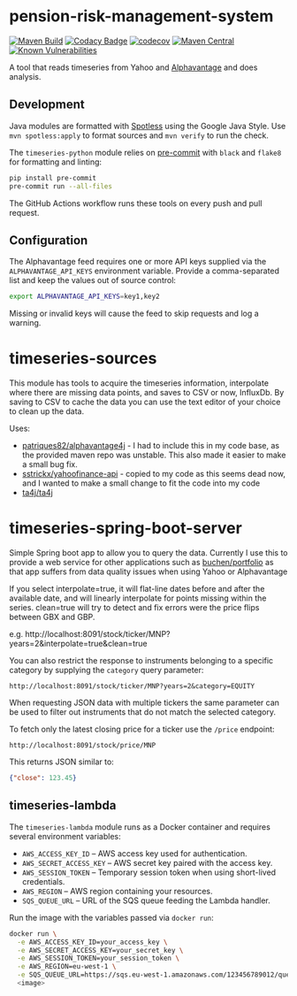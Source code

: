 # pension-risk-management-system

[![Maven Build](https://github.com/leonarduk/pension-risk-management-system/actions/workflows/maven.yml/badge.svg)](https://github.com/leonarduk/pension-risk-management-system/actions/workflows/maven.yml)
[![Codacy Badge](https://app.codacy.com/project/badge/Grade/54fd223faa12484f8c3255f50085456b)](https://app.codacy.com/gh/leonarduk/pension-risk-management-system/dashboard?utm_source=gh&utm_medium=referral&utm_content=&utm_campaign=Badge_grade) 
[![codecov](https://codecov.io/gh/leonarduk/pension-risk-management-system/branch/master/graph/badge.svg)](https://codecov.io/gh/leonarduk/pension-risk-management-system)
[![Maven Central](https://maven-badges.herokuapp.com/maven-central/com.leonarduk/pension-risk-management-system/badge.svg?style=plastic)](https://maven-badges.herokuapp.com/maven-central/com.leonarduk/pension-risk-management-system)
[![Known Vulnerabilities](https://snyk.io/test/github/leonarduk/pension-risk-management-system/badge.svg)](https://snyk.io/test/github/leonarduk/pension-risk-management-system)

A tool that reads timeseries from Yahoo and [Alphavantage](https://www.alphavantage.co/documentation) and does analysis.

## Development

Java modules are formatted with [Spotless](https://github.com/diffplug/spotless) using the Google Java Style.  Use `mvn spotless:apply` to format sources and `mvn verify` to run the check.

The `timeseries-python` module relies on [pre-commit](https://pre-commit.com/) with `black` and `flake8` for formatting and linting:

```bash
pip install pre-commit
pre-commit run --all-files
```

The GitHub Actions workflow runs these tools on every push and pull request.

## Configuration

The Alphavantage feed requires one or more API keys supplied via the
`ALPHAVANTAGE_API_KEYS` environment variable. Provide a comma-separated
list and keep the values out of source control:

```bash
export ALPHAVANTAGE_API_KEYS=key1,key2
```

Missing or invalid keys will cause the feed to skip requests and log a warning.

# timeseries-sources
This module has tools to acquire the timeseries information, interpolate where there are missing data points, and saves to CSV or now, InfluxDb.  By saving to CSV to cache the data you can use the text editor of your choice to clean up the data.

Uses:

* [patriques82/alphavantage4j](https://github.com/patriques82/alphavantage4j) - I had to include this in my code base, as the provided maven repo was unstable.  This also made it easier to make a small bug fix.
* [sstrickx/yahoofinance-api](https://github.com/sstrickx/yahoofinance-api)  - copied to my code as this seems dead now, and I wanted to make a small change to fit the code into my code
* [ta4j/ta4j](https://github.com/ta4j/ta4j)

# timeseries-spring-boot-server

Simple Spring boot app to allow you to query the data.  Currently I use this to provide a web service for other applications such as [buchen/portfolio](https://github.com/buchen/portfolio) as that app suffers from data quality issues when using Yahoo or Alphavantage

If you select interpolate=true, it will flat-line dates before and after the available date, and will linearly interpolate for points missing within the series.  clean=true will try to detect and fix errors were the price flips between GBX and GBP.

e.g.
http://localhost:8091/stock/ticker/MNP?years=2&interpolate=true&clean=true

You can also restrict the response to instruments belonging to a specific
category by supplying the `category` query parameter:

```
http://localhost:8091/stock/ticker/MNP?years=2&category=EQUITY
```

When requesting JSON data with multiple tickers the same parameter can be used
to filter out instruments that do not match the selected category.

To fetch only the latest closing price for a ticker use the `/price` endpoint:

```
http://localhost:8091/stock/price/MNP
```

This returns JSON similar to:

```json
{"close": 123.45}
```

## timeseries-lambda

The `timeseries-lambda` module runs as a Docker container and requires several
environment variables:

* `AWS_ACCESS_KEY_ID` – AWS access key used for authentication.
* `AWS_SECRET_ACCESS_KEY` – AWS secret key paired with the access key.
* `AWS_SESSION_TOKEN` – Temporary session token when using short-lived credentials.
* `AWS_REGION` – AWS region containing your resources.
* `SQS_QUEUE_URL` – URL of the SQS queue feeding the Lambda handler.

Run the image with the variables passed via `docker run`:

```bash
docker run \
  -e AWS_ACCESS_KEY_ID=your_access_key \
  -e AWS_SECRET_ACCESS_KEY=your_secret_key \
  -e AWS_SESSION_TOKEN=your_session_token \
  -e AWS_REGION=eu-west-1 \
  -e SQS_QUEUE_URL=https://sqs.eu-west-1.amazonaws.com/123456789012/queue \
  <image>
```

